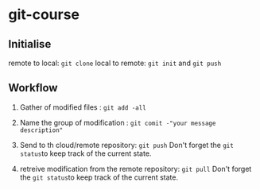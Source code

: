 # git-course 
## Initialise
 remote to local: `git clone`
 local to remote: `git init` and `git push` <br>
 
 ## Workflow 
 1. Gather of modified files : `git add -all`
 2. Name the group of modification : `git comit -"your message description"`
 3. Send to th cloud/remote repository: `git push`
    Don't forget the `git status`to keep track of the current state.
    
 4. retreive modification from the remote repository: `git pull`
    Don't forget the `git status`to keep track of the current state.
